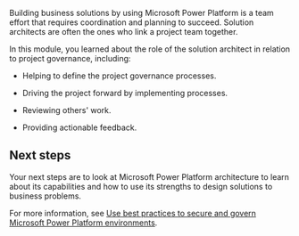 Building business solutions by using Microsoft Power Platform is a team effort that requires coordination and planning to succeed. Solution architects are often the ones who link a project team together.

In this module, you learned about the role of the solution architect in relation to project governance, including:

- Helping to define the project governance processes.

- Driving the project forward by implementing processes.

- Reviewing others' work.

- Providing actionable feedback.

## Next steps

Your next steps are to look at Microsoft Power Platform architecture to learn about its capabilities and how to use its strengths to design solutions to business problems.

For more information, see [Use best practices to secure and govern Microsoft Power Platform environments](https://docs.microsoft.com/learn/paths/best-practices-environments/?azure-portal=true).
